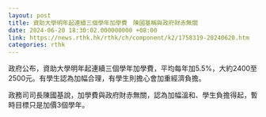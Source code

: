 ```yaml
---
layout: post
title: 資助大學明年起連續三個學年加學費　陳國基稱與政府財赤無關
date: 2024-06-20 18:30:02.000000000 +08:00
link: https://news.rthk.hk/rthk/ch/component/k2/1758319-20240620.htm
categories: rthk
---
```


政府公布，資助大學明年起連續三個學年加學費，平均每年加5.5%，大約2400至2500元。有學生認為加幅合理，有學生則擔心會加重經濟負擔。

政務司司長陳國基說，加學費與政府財赤無關，認為加幅溫和、學生負擔得起，暫時目標只是加價3個學年。
